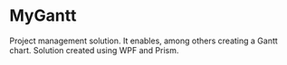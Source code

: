 # MyGantt
Project management solution. It enables, among others creating a Gantt chart. Solution created using WPF and Prism. 